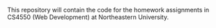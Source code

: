 This repository will contain the code for the homework
assignments in CS4550 (Web Development) at Northeastern University.
